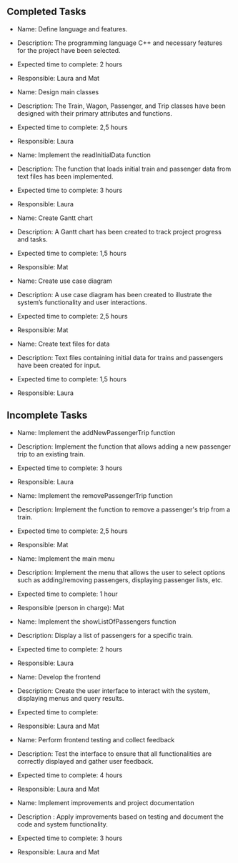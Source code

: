 ## Completed Tasks
* Name: Define language and features.
* Description: The programming language C++ and necessary features for the project have been selected.
* Expected time to complete: 2 hours
* Responsible: Laura and Mat
  

* Name: Design main classes
* Description: The Train, Wagon, Passenger, and Trip classes have been designed with their primary attributes and functions.
* Expected time to complete: 2,5 hours
* Responsible: Laura
  

* Name: Implement the readInitialData function
* Description: The function that loads initial train and passenger data from text files has been implemented.
* Expected time to complete: 3 hours
* Responsible: Laura
  

* Name: Create Gantt chart
* Description: A Gantt chart has been created to track project progress and tasks.
* Expected time to complete: 1,5 hours
* Responsible: Mat
  

* Name: Create use case diagram
* Description: A use case diagram has been created to illustrate the system’s functionality and user interactions.
* Expected time to complete: 2,5 hours
* Responsible: Mat


* Name: Create text files for data
* Description: Text files containing initial data for trains and passengers have been created for input.
* Expected time to complete: 1,5 hours
* Responsible: Laura


## Incomplete Tasks
* Name: Implement the addNewPassengerTrip function
* Description: Implement the function that allows adding a new passenger trip to an existing train.
* Expected time to complete: 3 hours
* Responsible: Laura


* Name: Implement the removePassengerTrip function
* Description: Implement the function to remove a passenger's trip from a train.
* Expected time to complete: 2,5 hours
* Responsible: Mat


* Name: Implement the main menu
* Description: Implement the menu that allows the user to select options such as adding/removing passengers, displaying passenger lists, etc.
* Expected time to complete: 1 hour
* Responsible (person in charge): Mat


* Name: Implement the showListOfPassengers function
* Description: Display a list of passengers for a specific train.
* Expected time to complete: 2 hours
* Responsible: Laura


* Name: Develop the frontend
* Description: Create the user interface to interact with the system, displaying menus and query results.
* Expected time to complete:
* Responsible: Laura and Mat


* Name: Perform frontend testing and collect feedback
* Description: Test the interface to ensure that all functionalities are correctly displayed and gather user feedback.
* Expected time to complete: 4 hours
* Responsible: Laura and Mat


* Name: Implement improvements and project documentation
* Description : Apply improvements based on testing and document the code and system functionality.
* Expected time to complete: 3 hours
* Responsible: Laura and Mat


